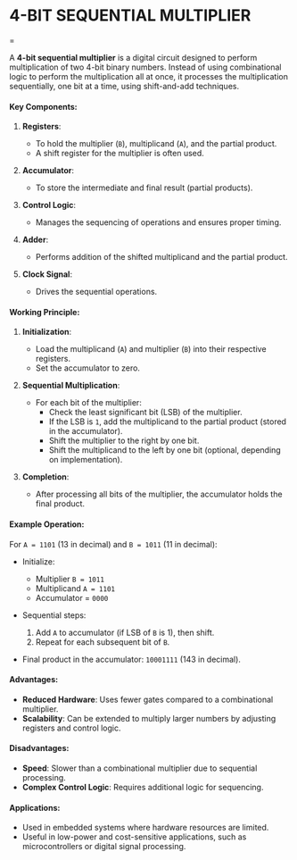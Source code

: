 # 4-BIT SEQUENTIAL MULTIPLIER
=

A **4-bit sequential multiplier** is a digital circuit designed to perform multiplication of two 4-bit binary numbers. Instead of using combinational logic to perform the multiplication all at once, it processes the multiplication sequentially, one bit at a time, using shift-and-add techniques.

#### Key Components:
1. **Registers**: 
   - To hold the multiplier (`B`), multiplicand (`A`), and the partial product.
   - A shift register for the multiplier is often used.

2. **Accumulator**: 
   - To store the intermediate and final result (partial products).

3. **Control Logic**: 
   - Manages the sequencing of operations and ensures proper timing.

4. **Adder**: 
   - Performs addition of the shifted multiplicand and the partial product.

5. **Clock Signal**: 
   - Drives the sequential operations.

#### Working Principle:
1. **Initialization**:
   - Load the multiplicand (`A`) and multiplier (`B`) into their respective registers.
   - Set the accumulator to zero.

2. **Sequential Multiplication**:
   - For each bit of the multiplier:
     - Check the least significant bit (LSB) of the multiplier.
     - If the LSB is `1`, add the multiplicand to the partial product (stored in the accumulator).
     - Shift the multiplier to the right by one bit.
     - Shift the multiplicand to the left by one bit (optional, depending on implementation).

3. **Completion**:
   - After processing all bits of the multiplier, the accumulator holds the final product.

#### Example Operation:
For `A = 1101` (13 in decimal) and `B = 1011` (11 in decimal):
- Initialize:
  - Multiplier `B = 1011`
  - Multiplicand `A = 1101`
  - Accumulator = `0000`

- Sequential steps:
  1. Add `A` to accumulator (if LSB of `B` is 1), then shift.
  2. Repeat for each subsequent bit of `B`.

- Final product in the accumulator: `10001111` (143 in decimal).

#### Advantages:
- **Reduced Hardware**: Uses fewer gates compared to a combinational multiplier.
- **Scalability**: Can be extended to multiply larger numbers by adjusting registers and control logic.

#### Disadvantages:
- **Speed**: Slower than a combinational multiplier due to sequential processing.
- **Complex Control Logic**: Requires additional logic for sequencing.

#### Applications:
- Used in embedded systems where hardware resources are limited.
- Useful in low-power and cost-sensitive applications, such as microcontrollers or digital signal processing.
